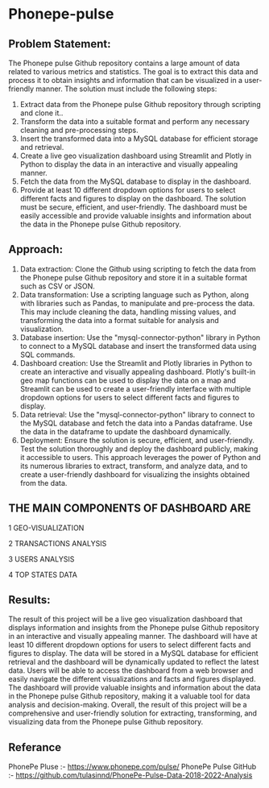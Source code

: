 # Phonepe-pulse

## Problem Statement:
The Phonepe pulse Github repository contains a large amount of data related to
various metrics and statistics. The goal is to extract this data and process it to obtain
insights and information that can be visualized in a user-friendly manner.
The solution must include the following steps:
1. Extract data from the Phonepe pulse Github repository through scripting and
clone it..
2. Transform the data into a suitable format and perform any necessary cleaning
and pre-processing steps.
3. Insert the transformed data into a MySQL database for efficient storage and
retrieval.
4. Create a live geo visualization dashboard using Streamlit and Plotly in Python
to display the data in an interactive and visually appealing manner.
5. Fetch the data from the MySQL database to display in the dashboard.
6. Provide at least 10 different dropdown options for users to select different
facts and figures to display on the dashboard.
The solution must be secure, efficient, and user-friendly. The dashboard must be
easily accessible and provide valuable insights and information about the data in the
Phonepe pulse Github repository.
## Approach:
1. Data extraction: Clone the Github using scripting to fetch the data from the
Phonepe pulse Github repository and store it in a suitable format such as CSV
or JSON.
2. Data transformation: Use a scripting language such as Python, along with
libraries such as Pandas, to manipulate and pre-process the data. This may
include cleaning the data, handling missing values, and transforming the data
into a format suitable for analysis and visualization.
3. Database insertion: Use the "mysql-connector-python" library in Python to
connect to a MySQL database and insert the transformed data using SQL
commands.
4. Dashboard creation: Use the Streamlit and Plotly libraries in Python to create
an interactive and visually appealing dashboard. Plotly's built-in geo map
functions can be used to display the data on a map and Streamlit can be used
to create a user-friendly interface with multiple dropdown options for users to
select different facts and figures to display.
5. Data retrieval: Use the "mysql-connector-python" library to connect to the
MySQL database and fetch the data into a Pandas dataframe. Use the data in
the dataframe to update the dashboard dynamically.
6. Deployment: Ensure the solution is secure, efficient, and user-friendly. Test
the solution thoroughly and deploy the dashboard publicly, making it
accessible to users.
This approach leverages the power of Python and its numerous libraries to extract,
transform, and analyze data, and to create a user-friendly dashboard for visualizing
the insights obtained from the data.
## THE MAIN COMPONENTS OF DASHBOARD ARE

1 GEO-VISUALIZATION

2 TRANSACTIONS ANALYSIS

3 USERS ANALYSIS

4 TOP STATES DATA
## Results:
The result of this project will be a live geo visualization dashboard that displays
information and insights from the Phonepe pulse Github repository in an interactive
and visually appealing manner. The dashboard will have at least 10 different
dropdown options for users to select different facts and figures to display. The data
will be stored in a MySQL database for efficient retrieval and the dashboard will be
dynamically updated to reflect the latest data.
Users will be able to access the dashboard from a web browser and easily navigate
the different visualizations and facts and figures displayed. The dashboard will
provide valuable insights and information about the data in the Phonepe pulse
Github repository, making it a valuable tool for data analysis and decision-making.
Overall, the result of this project will be a comprehensive and user-friendly solution
for extracting, transforming, and visualizing data from the Phonepe pulse Github
repository.

## Referance 
PhonePe Pluse :- https://www.phonepe.com/pulse/
PhonePe Pulse GitHub :- https://github.com/tulasinnd/PhonePe-Pulse-Data-2018-2022-Analysis
